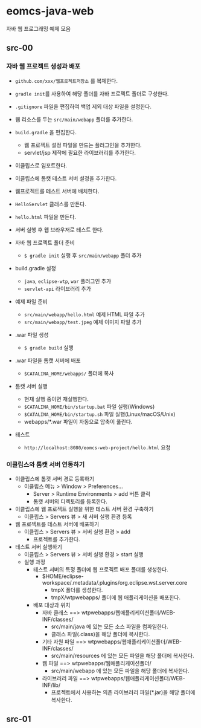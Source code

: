 # eomcs-java-web
자바 웹 프로그래밍 예제 모음

## src-00

### 자바 웹 프로젝트 생성과 배포

- `github.com/xxx/웹프로젝트저장소` 를 복제한다.
- `gradle init`를 사용하여 해당 폴더를 자바 프로젝트 폴더로 구성한다.
- `.gitignore` 파일을 편집하여 백업 제외 대상 파일을 설정한다.
- 웹 리소스를 두는 `src/main/webapp` 폴더를 추가한다.
- `build.gradle` 을 편집한다.
  - 웹 프로젝트 설정 파일을 만드는 플러그인을 추가한다.
  - servlet/jsp 제작에 필요한 라이브러리를 추가한다.
- 이클립스로 임포트한다.
- 이클립스에 톰캣 테스트 서버 설정을 추가한다.
- 웹프로젝트를 테스트 서버에 배치한다.
- `HelloServlet` 클래스를 만든다.
- `hello.html` 파일을 만든다. 
- 서버 실행 후 웹 브라우저로 테스트 한다.


- 자바 웹 프로젝트 폴더 준비
  - `$ gradle init` 실행 후 `src/main/webapp` 폴더 추가 
- build.gradle 설정
  - `java`, `eclipse-wtp`, `war` 플러그인 추가
  - `servlet-api` 라이브러리 추가
- 예제 파일 준비
  - `src/main/webapp/hello.html` 예제 HTML 파일 추가
  - `src/main/webapp/test.jpeg` 예제 이미지 파일 추가
- .war 파일 생성
  - `$ gradle build` 실행
- .war 파일을 톰캣 서버에 배포
  - `$CATALINA_HOME/webapps/` 폴더에 복사
- 톰캣 서버 실행  
  - 현재 실행 중이면 재실행한다.
  - `$CATALINA_HOME/bin/startup.bat` 파일 실행(Windows)
  - `$CATALINA_HOME/bin/startup.sh` 파일 실행(Linux/macOS/Unix)
  - webapps/*.war 파일이 자동으로 압축이 풀린다.
- 테스트
  - `http://localhost:8080/eomcs-web-project/hello.html` 요청

### 이클립스와 톰캣 서버 연동하기

- 이클립스에 톰캣 서버 경로 등록하기
  - 이클립스 메뉴 > Window >  Preferences...
    - Server > Runtime Environments > add 버튼 클릭
    - 톰캣 서버의 디렉토리를 등록한다.
- 이클립스에 웹 프로젝트 실행을 위한 테스트 서버 환경 구축하기
  - 이클립스 > Servers 뷰 > 새 서버 실행 환경 등록
- 웹 프로젝트를 테스트 서버에 배포하기
  - 이클립스 > Servers 뷰 > 서버 실행 환경 > add
    - 프로젝트를 추가한다.
- 테스트 서버 실행하기
  - 이클립스 > Servers 뷰 > 서버 실행 환경 > start 실행
  - 실행 과정
    - 테스트 서버의 특정 폴더에 웹 프로젝트 배포 폴더를 생성한다.
      - $HOME/eclipse-workspace/.metadata/.plugins/org.eclipse.wst.server.core
        - tmpX 폴더를 생성한다.
        - tmpX/wtpwebapps/ 폴더에 웹 애플리케이션을 배포한다.
    - 배포 대상과 위치
      - 자바 클래스 ==> wtpwebapps/웹애플리케이션폴더/WEB-INF/classes/
        - src/main/java 에 있는 모든 소스 파일을 컴파일한다.
        - 클래스 파일(.class)을 해당 폴더에 복사한다.
      - 기타 자원 파일 ==> wtpwebapps/웹애플리케이션폴더/WEB-INF/classes/
        - src/main/resources 에 있는 모든 파일을 해당 폴더에 복사한다.
      - 웹 파일 ==> wtpwebapps/웹애플리케이션폴더/
        - src/main/webapp 에 있는 모든 파일을 해당 폴더에 복사한다.
      - 라이브러리 파일 ==> wtpwebapps/웹애플리케이션폴더/WEB-INF/lib/
        - 프로젝트에서 사용하는 의존 라이브러리 파일(*.jar)을 해당 폴더에 복사한다. 

## src-01




